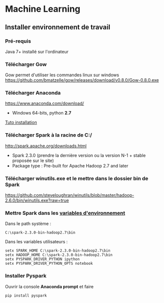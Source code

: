 # Machine Learning

## Installer environnement de travail

### Pré-requis 
Java 7+ installé sur l'ordinateur

### Télécharger Gow
Gow permet d'utiliser les commandes linux sur windows
https://github.com/bmatzelle/gow/releases/download/v0.8.0/Gow-0.8.0.exe

### Télécharger Anaconda 
https://www.anaconda.com/download/ 

- Windows 64-bits, python **2.7**

[Tuto installation](https://medium.com/@GalarnykMichael/install-python-on-windows-anaconda-c63c7c3d1444)

### Télécharger Spark à la racine de C:/
http://spark.apache.org/downloads.html 
- Spark 2.3.0 (prendre la dernière version ou la version N-1 + stable proposée sur le site)
- Package type : Pre-built for Apache Hadoop 2.7 and later

### Télécharger winutils.exe et le mettre dans le dossier bin de Spark
https://github.com/steveloughran/winutils/blob/master/hadoop-2.6.0/bin/winutils.exe?raw=true

### Mettre Spark dans les [variables d'environnement](https://ss64.com/nt/set.html)
Dans le path système : 
```
C:\spark-2.3.0-bin-hadoop2.7\bin
```

Dans les variables utilisateurs :
```
setx SPARK_HOME C:\spark-2.3.0-bin-hadoop2.7\bin
setx HADOOP_HOME C:\spark-2.3.0-bin-hadoop2.7\bin
setx PYSPARK_DRIVER_PYTHON ipython
setx PYSPARK_DRIVER_PYTHON_OPTS notebook
```

### Installer Pyspark
Ouvrir la console **Anaconda prompt** et faire
```
pip install pyspark
```

